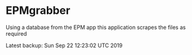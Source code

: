 # EPMgrabber
Using a database from the EPM app this application scrapes the files as required


Latest backup: Sun Sep 22 12:23:02 UTC 2019
